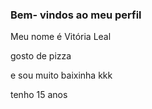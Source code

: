 ### Bem- vindos ao meu perfil 

Meu nome é Vitória Leal 

gosto de pizza 

e sou muito baixinha kkk

tenho 15 anos
